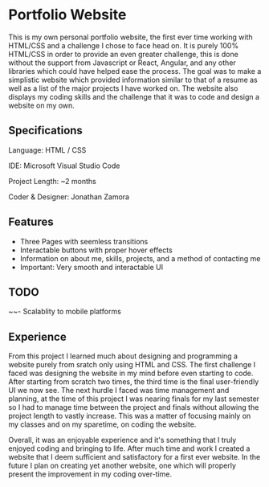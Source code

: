 Portfolio Website
===================
This is my own personal portfolio website, the first ever time working with HTML/CSS and a challenge I chose to face head on. It is purely 100% HTML/CSS in order to provide an even greater challenge, this is done without the support from Javascript or React, Angular, and any other libraries which could have helped ease the process. The goal was to make a simplistic website which provided information similar to that of a resume as well as a list of the major projects I have worked on. The website also displays my coding skills and the challenge that it was to code and design a website on my own.

## Specifications
Language: HTML / CSS

IDE: Microsoft Visual Studio Code

Project Length: ~2 months

Coder & Designer: Jonathan Zamora

## Features
- Three Pages with seemless transitions
- Interactable buttons with proper hover effects
- Information on about me, skills, projects, and a method of contacting me
- Important: Very smooth and interactable UI

## TODO
~~- Scalablity to mobile platforms

## Experience
From this project I learned much about designing and programming a website purely from sratch only using HTML and CSS. The first challenge I faced was designing the website in my mind before even starting to code. After starting from scratch two times, the third time is the final user-friendly UI we now see. The next hurdle I faced was time management and planning, at the time of this project I was nearing finals for my last semester so I had to manage time between the project and finals without allowing the project length to vastly increase. This was a matter of focusing mainly on my classes and on my sparetime, on coding the website.

Overall, it was an enjoyable experience and it's something that I truly enjoyed coding and bringing to life. After much time and work I created a website that I deem sufficient and satisfactory for a first ever website. In the future I plan on creating yet another website, one which will properly present the improvement in my coding over-time.
